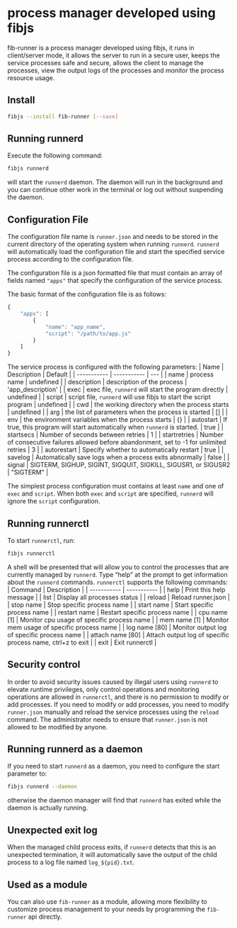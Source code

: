 # process manager developed using fibjs
fib-runner is a process manager developed using fibjs, it runs in client/server mode, it allows the server to run in a secure user, keeps the service processes safe and secure, allows the client to manage the processes, view the output logs of the processes and monitor the process resource usage.

## Install

```sh
fibjs --install fib-runner [--save]
```

## Running runnerd

Execute the following command:
```sh
fibjs runnerd
```
will start the `runnerd` daemon. The daemon will run in the background and you can continue other work in the terminal or log out without suspending the daemon.

## Configuration File

The configuration file name is `runner.json` and needs to be stored in the current directory of the operating system when running `runnerd`. `runnerd` will automatically load the configuration file and start the specified service process according to the configuration file.

The configuration file is a json formatted file that must contain an array of fields named `"apps"` that specify the configuration of the service process.

The basic format of the configuration file is as follows:
```JavaScript
{
    "apps": [
        {
            "name": "app_name",
            "script": "/path/to/app.js"
        }
    ]
}
```

The service process is configured with the following parameters:
| Name      | Description | Default |
| ----------- | ----------- | --- |
| name | process name | undefined |
| description | description of the process | 'app_description' |
| exec | exec file, `runnerd` will start the program directly | undefined |
| script | script file, `runnerd` will use fibjs to start the script program | undefined |
| cwd | the working directory when the process starts | undefined |
| arg | the list of parameters when the process is started | [] |
| env | the environment variables when the process starts | {} |
| autostart | If true, this program will start automatically when `runnerd` is started. | true |
| startsecs | Number of seconds between retries | 1 |
| startretries | Number of consecutive failures allowed before abandonment, set to -1 for unlimited retries | 3 |
| autorestart | Specify whether to automatically restart | true |
| savelog | Automatically save logs when a process exits abnormally | false |
| signal | SIGTERM, SIGHUP, SIGINT, SIGQUIT, SIGKILL, SIGUSR1, or SIGUSR2 | "SIGTERM" |

The simplest process configuration must contains at least `name` and one of `exec` and `script`. When both `exec` and `script` are specified, `runnerd` will ignore the `script` configuration.

## Running runnerctl

To start `runnerctl`, run:
```sh
fibjs runnerctl
```
A shell will be presented that will allow you to control the processes that are currently managed by `runnerd`. Type “help” at the prompt to get information about the `runnerd` commands. `runnerctl` supports the following commands:
| Command      | Description |
| ----------- | ----------- |
| help              | Print this help message |
| list              | Display all processes status |
| reload            | Reload runner.json |
| stop name         | Stop specific process name |
| start name        | Start specific process name |
| restart name      | Restart specific process name |
| cpu name [1]      | Monitor cpu usage of specific process name |
| mem name [1]      | Monitor mem usage of specific process name |
| log name [80]     | Monitor output log of specific process name |
| attach name [80]  | Attach output log of specific process name, ctrl+z to exit |
| exit              | Exit runnerctl |

## Security control

In order to avoid security issues caused by illegal users using `runnerd` to elevate runtime privileges, only control operations and monitoring operations are allowed in `runnerctl`, and there is no permission to modify or add processes. If you need to modify or add processes, you need to modify `runner.json` manually and reload the service processes using the `reload` command. The administrator needs to ensure that `runner.json` is not allowed to be modified by anyone.

## Running runnerd as a daemon

If you need to start `runnerd` as a daemon, you need to configure the start parameter to:
```sh
fibjs runnerd --daemon
```
otherwise the daemon manager will find that `runnerd` has exited while the daemon is actually running.

## Unexpected exit log

When the managed child process exits, if `runnerd` detects that this is an unexpected termination, it will automatically save the output of the child process to a log file named `log_${pid}.txt`.

## Used as a module

You can also use `fib-runner` as a module, allowing more flexibility to customize process management to your needs by programming the `fib-runner` api directly.